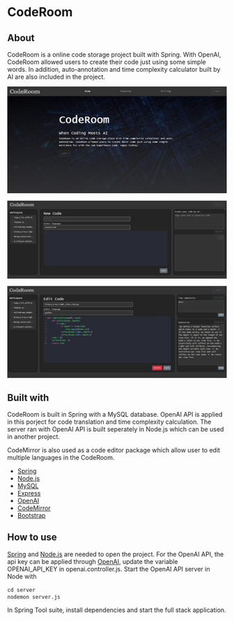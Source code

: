 # CodeRoom

## About
CodeRoom is a online code storage project built with Spring. With OpenAI, CodeRoom allowed users to create their code just using some simple words. In addition, auto-annotation and time complexity calculator built by AI are also included in the project.

![index](./screenshot/index_screenshot.JPG)

![page0](./screenshot/page0_screenshot.JPG)

![page1](./screenshot/page1_screenshot.JPG)


## Built with

CodeRoom is built in Spring with a MySQL database. OpenAI API is applied in this porject for code translation and time complexity calculation. The server ran with OpenAI API is built seperately in Node.js which can be used in another project.

CodeMirror is also used as a code editor package which allow user to edit multiple languages in the CodeRoom.


* [Spring](https://spring.io/tools)
* [Node.js](https://nodejs.org/en/)
* [MySQL](https://www.mysql.com/)
* [Express](https://expressjs.com/)
* [OpenAI](https://openai.com/api/)
* [CodeMirror](https://codemirror.net/)
* [Bootstrap](https://getbootstrap.com/)

## How to use
[Spring](https://spring.io/tools) and [Node.js](https://nodejs.org/en/) are needed to open the project. For the OpenAI API, the api key can be applied through [OpenAI](https://openai.com/api/), update the variable OPENAI_API_KEY in openai.controller.js. 
Start the OpenAI API server in Node with
```
cd server
nodemon server.js
````
In Spring Tool suite, install dependencies and start the full stack application.
